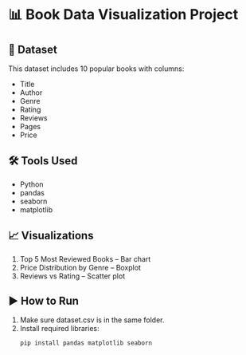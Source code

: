 # 📊 Book Data Visualization Project

## 📁 Dataset
This dataset includes 10 popular books with columns:
- Title
- Author
- Genre
- Rating
- Reviews
- Pages
- Price

## 🛠️ Tools Used
- Python
- pandas
- seaborn
- matplotlib

## 📈 Visualizations
1. Top 5 Most Reviewed Books – Bar chart
2. Price Distribution by Genre – Boxplot
3. Reviews vs Rating – Scatter plot

## ▶️ How to Run
1. Make sure dataset.csv is in the same folder.
2. Install required libraries:
   ```bash
   pip install pandas matplotlib seaborn